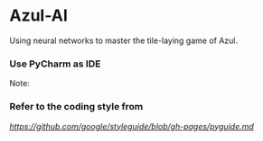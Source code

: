 # Azul-AI
Using neural networks to master the tile-laying game of Azul.


 ### Use PyCharm as IDE
 
 Note:
 ### Refer to the coding style from
 *https://github.com/google/styleguide/blob/gh-pages/pyguide.md*